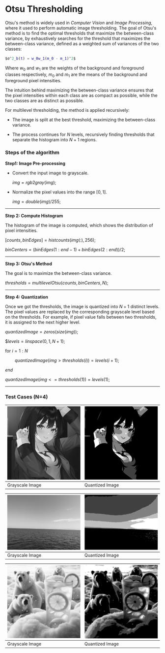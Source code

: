 # Otsu Thresholding

Otsu's method is widely used in *Computer Vision* and *Image Processing*, where it used to perform automatic image thresholding. The goal of Otsu's method is to find the optimal thresholds that maximize the between-class variance, by exhaustively searches for the threshold that maximizes the between-class variance, defined as a weighted sum of variances of the two classes:


```matlab
$σ^2_b(t) = w_0w_1(m_0 - m_1)^2$
```


Where $w_0$ and $w_1$ are the weights of the background and foreground classes respectively, $m_0$ and $m_1$ are the means of the background and foreground pixel intensities.



The intuition behind maximizing the between-class variance ensures that the pixel intensities within each class are as compact as possible, while the two classes are as distinct as possible.



For multilevel thresholding, the method is applied recursively:

- The image is split at the best threshold, maximizing the between-class variance.

- The process continues for $N$ levels, recursively finding thresholds that separate the histogram into $N + 1$ regions.



### Steps of the algorithm

**Step1: Image Pre-processing**

- Convert the input image to grayscale.
  
  $img = rgb2gray(img);$
  
  

- Normalize the pixel values into the range $[0, 1]$.
  
  $img = double(img) / 255;$

---



**Step 2: Compute Histogram**

The histogram of the image is computed, which shows the distribution of pixel intensities.

$[counts, binEdges] = histcounts(img(:), 256);$

$binCenters = (binEdges(1:end-1) + binEdges(2:end)) / 2;$

---



**Step 3: Otsu's Method**

The goal is to maximize the between-class variance.

$thresholds = multilevelOtsu(counts, binCenters, N);$

---



**Step 4: Quantization**

Once we got the thresholds, the image is quantized into $N + 1$ distinct levels. The pixel values are replaced by the corresponding grayscale level based on the thresholds. For example, if pixel value falls between two thresholds, it is assigned to the next higher level.

$quantizedImage = zeros(size(img));$

$$levels = linspace(0, 1, N+1);$

$\text{for } i = 1:N$

        $quantizedImage(img > thresholds(i)) = levels(i + 1);$

$end$

$quantizedImage(img <= thresholds(1)) = levels(1);$

---



### Test Cases (N=4)

| ![](./images/AnimeGirl_GrayScale.png) | ![](./images/AnimeGirl_Quantized.png) |
| ------------------------------------------------------------- | ------------------------------------------------------------- |
| $\text{Grayscale Image}$                                      | $\text{Quantized Image}$                                      |

| ![](./images/DenoisedImage_GrayScale.png) | ![](./images/DenoisedImage_Quantized.png) |
| ------------------------------------------------------------------ | ----------------------------------------------------------------- |
| $\text{Grayscale Image}$                                           | $\text{Quantized Image}$                                          |

| ![](./images/Polar_GraysScale.png) | ![](./images/Polar_Quantized.png) |
| ---------------------------------------------------------- | --------------------------------------------------------- |
| $\text{Grayscale Image}$                                   | $\text{Quantized Image}$                                  |


